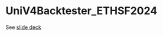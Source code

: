 # UniV4Backtester_ETHSF2024

See [slide deck](https://docs.google.com/presentation/d/10QVdv5ElNaHsE2zUeMry_7b3Pl2-8xEx3o2AXcS2sZ4/edit?usp=sharing)
